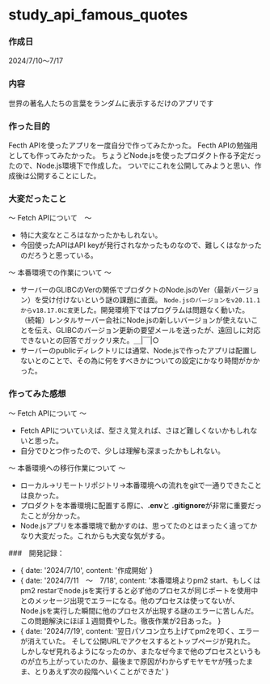 # study_api_famous_quotes

### 作成日
2024/7/10～7/17
### 内容
世界の著名人たちの言葉をランダムに表示するだけのアプリです
### 作った目的
Fecth APIを使ったアプリを一度自分で作ってみたかった。
Fecth APIの勉強用としても作ってみたかった。
ちょうどNode.jsを使ったプロダクト作る予定だったので、Node.js環境下で作成した。
ついでにこれを公開してみようと思い、作成後は公開することにした。
### 大変だったこと
～ Fetch APIについて　～
- 特に大変なところはなかったかもしれない。
- 今回使ったAPIはAPI keyが発行されなかったものなので、難しくはなかったのだろうと思っている。

～ 本番環境での作業について ～
- サーバーのGLIBCのVerの関係でプロダクトのNode.jsのVer（最新バージョン）を受け付けないという謎の課題に直面。
`Node.jsのバージョンをv20.11.1からv18.17.0に変更`した。開発環境下ではプログラムは問題なく動いた。
（続報）レンタルサーバー会社にNode.jsの新しいバージョンが使えないことを伝え、GLIBCのバージョン更新の要望メールを送ったが、遠回しに対応できないとの回答でガックリ来た。＿|￣|○
- サーバーのpublicディレクトリには通常、Node.jsで作ったアプリは配置しないとのことで、その為に何をすべきかについての設定にかなり時間がかかった。

### 作ってみた感想
～ Fetch APIについて ～
- Fetch APIについていえば、型さえ覚えれば、さほど難しくないかもしれないと思った。
- 自分でひとつ作ったので、少しは理解も深まったかもしれない。

～ 本番環境への移行作業について ～
- ローカル→リモートリポジトリ→本番環境への流れをgitで一通りできたことは良かった。
- プロダクトを本番環境に配置する際に、**.env**と **.gitignore**が非常に重要だったことが分かった。
- Node.jsアプリを本番環境で動かすのは、思ってたのとはまったく違ってかなり大変だった。これからも大変な気がする。

###　開発記録：
-   { 
        date:   '2024/7/10',
        content:    '作成開始'
    }
-  {
		date:   '2024/7/11　～　7/18',
		content:    '本番環境よりpm2 start、もしくはpm2 restarでnode.jsを実行すると必ず他のプロセスが同じポートを使用中とのメッセージ出現でエラーになる。他のプロセスは使ってないが、Node.jsを実行した瞬間に他のプロセスが出現する謎のエラーに苦しんだ。
		この問題解決にほぼ１週間費やした。徹夜作業が2日あった。
	}
-  {
		date:   '2024/7/19',
		content:    '翌日パソコン立ち上げてpm2を叩く、エラーが消えていた。
		そして公開URLでアクセスするとトップページが見れた。
		しかしなぜ見れるようになったのか、またなぜ今まで他のプロセスというものが立ち上がっていたのか、最後まで原因がわからずモヤモヤが残ったまま、とりあえず次の段階へいくことができた'
    }
